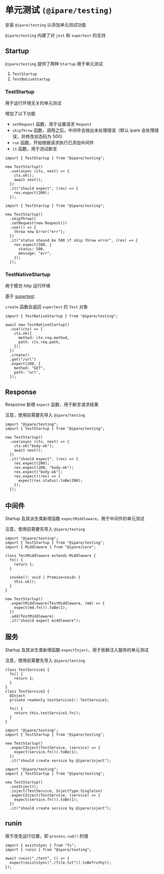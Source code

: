 # 单元测试 `(@ipare/testing)`

安装 `@ipare/testing` 以添加单元测试功能

`@ipare/testing` 内建了对 `jest` 和 `supertest` 的支持

## Startup

`@ipare/testing` 提供了两种 `Startup` 用于单元测试

1. `TestStartup`
2. `TestNativeStartup`

### TestStartup

用于运行环境无关的单元测试

增加了以下功能

- `setRequest` 函数，用于设置请求 `Request`
- `skipThrow` 函数，调用之后，中间件会抛出未处理错误（默认 ipare 会处理错误，并修改状态码为 500）
- `run` 函数，开始根据请求执行已添加中间件
- `it` 函数，用于测试断言

```TS
import { TestStartup } from "@ipare/testing";

new TestStartup()
  .use(async (ctx, next) => {
    ctx.ok();
    await next();
  })
  .it("should expect", (res) => {
    res.expect(200);
  });
```

```TS
import { TestStartup } from "@ipare/testing";

new TestStartup()
  .skipThrow()
  .setRequest(new Request())
  .use(() => {
    throw new Error("err");
  })
  .it("status shound be 500 if skip throw error", (res) => {
    res.expect(500, {
      status: 500,
      message: "err",
    });
  });
```

### TestNativeStartup

用于模仿 http 运行环境

基于 [supertest](https://github.com/visionmedia/supertest)

`create` 函数会返回 `supertest` 的 `Test` 对象

```TS
import { TestNativeStartup } from "@ipare/testing";

await new TestNativeStartup()
  .use((ctx) => {
    ctx.ok({
      method: ctx.req.method,
      path: ctx.req.path,
    });
  })
  .create()
  .get("/url")
  .expect(200, {
    method: "GET",
    path: "url",
  });
```

## Response

Response 新增 `expect` 函数，用于断言请求结果

注意，使用前需要先导入 `@ipare/testing`

```TS
import "@ipare/testing";
import { TestStartup } from "@ipare/testing";

new TestStartup()
  .use(async (ctx, next) => {
    ctx.ok("body-ok");
    await next();
  })
  .it("should expect", (res) => {
    res.expect(200);
    res.expect(200, "body-ok");
    res.expect("body-ok");
    res.expect((res) => {
      expect(res.status).toBe(200);
    });
  });
```

## 中间件

Startup 及其派生类新增函数 `expectMiddleware`，用于中间件的单元测试

注意，使用前需要先导入 `@ipare/testing`

```TS
import "@ipare/testing";
import { TestStartup } from "@ipare/testing";
import { Middleware } from "@ipare/core";

class TestMiddleware extends Middleware {
  fn() {
    return 1;
  }

  invoke(): void | Promise<void> {
    this.ok();
  }
}

new TestStartup()
  .expectMiddleware(TestMiddleware, (md) => {
    expect(md.fn()).toBe(1);
  })
  .add(TestMiddleware)
  .it("should expect middleware");
```

## 服务

Startup 及其派生类新增函数 `expectInject`，用于依赖注入服务的单元测试

注意，使用前需要先导入 `@ipare/testing`

```TS
class TestService1 {
  fn() {
    return 1;
  }
}
class TestService2 {
  @Inject
  private readonly testService1!: TestService1;

  fn() {
    return this.testService1.fn();
  }
}
```

```TS
import "@ipare/testing";
import { TestStartup } from "@ipare/testing";

new TestStartup()
  .expectInject(TestService, (service) => {
    expect(service.fn()).toBe(1);
  })
  .it("should create service by @ipare/inject");
```

```TS
import "@ipare/testing";
import { TestStartup } from "@ipare/testing";

new TestStartup()
  .useInject();
  .inject(TestService, InjectType.Singleton)
  .expectInject(TestService, (service) => {
    expect(service.fn()).toBe(1);
  })
  .it("should create service by @ipare/inject");
```

## runin

用于改变运行位置，即 `process.cwd()` 的值

```TS
import { existsSync } from "fs";
import { runin } from "@ipare/testing";

await runin("./test", () => {
  expect(existsSync("./file.txt")).toBeTruthy();
});
```
